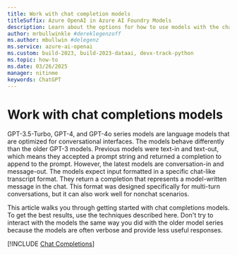 ```yaml
---
title: Work with chat completion models
titleSuffix: Azure OpenAI in Azure AI Foundry Models
description: Learn about the options for how to use models with the chat completions API
author: mrbullwinkle #dereklegenzoff
ms.author: mbullwin #delegenz
ms.service: azure-ai-openai
ms.custom: build-2023, build-2023-dataai, devx-track-python
ms.topic: how-to
ms.date: 03/26/2025
manager: nitinme
keywords: ChatGPT
---
```


# Work with chat completions models

GPT-3.5-Turbo, GPT-4, and GPT-4o series models are language models that are optimized for conversational interfaces. The models behave differently than the older GPT-3 models. Previous models were text-in and text-out, which means they accepted a prompt string and returned a completion to append to the prompt. However, the latest models are conversation-in and message-out. The models expect input formatted in a specific chat-like transcript format. They return a completion that represents a model-written message in the chat. This format was designed specifically for multi-turn conversations, but it can also work well for nonchat scenarios.

This article walks you through getting started with chat completions models. To get the best results, use the techniques described here. Don't try to interact with the models the same way you did with the older model series because the models are often verbose and provide less useful responses.

[!INCLUDE [Chat Completions](../includes/chat-completion.md)]
